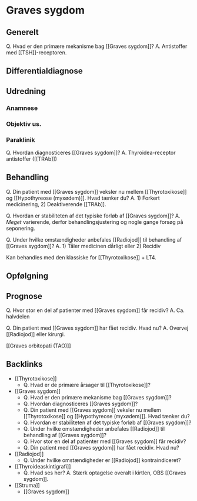 # Graves sygdom
## Generelt
Q. Hvad er den primære mekanisme bag [[Graves sygdom]]?
A. Antistoffer med [[TSH]]-receptoren.

## Differentialdiagnose


## Udredning
### Anamnese

### Objektiv us.

### Paraklinik
Q. Hvordan diagnosticeres [[Graves sygdom]]?
A. Thyroidea-receptor antistoffer ([[TRAb]])

## Behandling
Q. Din patient med [[Graves sygdom]] veksler nu mellem [[Thyrotoxikose]] og [[Hypothyreose (myxødem)]]. Hvad tænker du?
A. 1) Forkert medicinering, 2) Deaktiverende [[TRAb]].

Q. Hvordan er stabiliteten af det typiske forløb af [[Graves sygdom]]?
A. *Meget* varierende, derfor behandlingsjustering og nogle gange forsøg på seponering.

Q. Under hvilke omstændigheder anbefales [[Radiojod]] til behandling af [[Graves sygdom]]?
A. 1) Tåler medicinen dårligt eller 2) Recidiv 

Kan behandles med den klassiske for [[Thyrotoxikose]] + LT4.

## Opfølgning


## Prognose
Q. Hvor stor en del af patienter med [[Graves sygdom]] får recidiv?
A. Ca. halvdelen

Q. Din patient med [[Graves sygdom]] har fået recidiv. Hvad nu?
A. Overvej [[Radiojod]] eller kirurgi.

[[Graves orbitopati (TAO)]]

## Backlinks
* [[Thyrotoxikose]]
	* Q. Hvad er de primære årsager til [[Thyrotoxikose]]?
* [[Graves sygdom]]
	* Q. Hvad er den primære mekanisme bag [[Graves sygdom]]?
	* Q. Hvordan diagnosticeres [[Graves sygdom]]?
	* Q. Din patient med [[Graves sygdom]] veksler nu mellem [[Thyrotoxikose]] og [[Hypothyreose (myxødem)]]. Hvad tænker du?
	* Q. Hvordan er stabiliteten af det typiske forløb af [[Graves sygdom]]?
	* Q. Under hvilke omstændigheder anbefales [[Radiojod]] til behandling af [[Graves sygdom]]?
	* Q. Hvor stor en del af patienter med [[Graves sygdom]] får recidiv?
	* Q. Din patient med [[Graves sygdom]] har fået recidiv. Hvad nu?
* [[Radiojod]]
	* Q. Under hvilke omstændigheder er [[Radiojod]] kontraindiceret?
* [[Thyroideaskintigrafi]]
	* Q. Hvad ses her?
A. Stærk optagelse overalt i kirtlen, OBS [[Graves sygdom]].
* [[Struma]]
	* [[Graves sygdom]]

<!-- #anki/tag/med/Endocrinology #anki/deck/Medicine -->

<!-- {BearID:A00DCE54-12DA-47A7-87DF-7F60CA4BC1D9-31003-00006912B0266D53} -->
